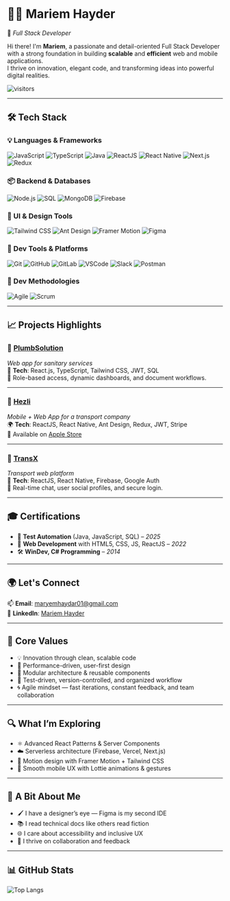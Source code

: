 # 👩‍💻 Mariem Hayder

🎯 *Full Stack Developer*

Hi there! I'm **Mariem**, a passionate and detail-oriented Full Stack Developer with a strong foundation in building **scalable** and **efficient** web and mobile applications.  
I thrive on innovation, elegant code, and transforming ideas into powerful digital realities.

![visitors](https://visitor-badge.laobi.icu/badge?page_id=Maryem01)

---

## 🛠️ Tech Stack

### 💡 Languages & Frameworks  
![JavaScript](https://img.shields.io/badge/-JavaScript-F7DF1E?style=for-the-badge&logo=javascript&logoColor=000)
![TypeScript](https://img.shields.io/badge/-TypeScript-3178C6?style=for-the-badge&logo=typescript&logoColor=fff)
![Java](https://img.shields.io/badge/-Java-007396?style=for-the-badge&logo=java&logoColor=white)
![ReactJS](https://img.shields.io/badge/-ReactJS-61DAFB?style=for-the-badge&logo=react&logoColor=000)
![React Native](https://img.shields.io/badge/-React_Native-61DAFB?style=for-the-badge&logo=react&logoColor=000)
![Next.js](https://img.shields.io/badge/-Next.js-000?style=for-the-badge&logo=nextdotjs)
![Redux](https://img.shields.io/badge/-Redux-764ABC?style=for-the-badge&logo=redux&logoColor=fff)


### 📦 Backend & Databases  
![Node.js](https://img.shields.io/badge/-Node.js-339933?style=for-the-badge&logo=nodedotjs&logoColor=fff)
![SQL](https://img.shields.io/badge/-SQL-4479A1?style=for-the-badge&logo=mysql&logoColor=fff)
![MongoDB](https://img.shields.io/badge/-MongoDB-47A248?style=for-the-badge&logo=mongodb&logoColor=fff)
![Firebase](https://img.shields.io/badge/-Firebase-FFCA28?style=for-the-badge&logo=firebase&logoColor=000)

### 🎨 UI & Design Tools  
![Tailwind CSS](https://img.shields.io/badge/-TailwindCSS-06B6D4?style=for-the-badge&logo=tailwindcss&logoColor=fff)
![Ant Design](https://img.shields.io/badge/-AntDesign-0170FE?style=for-the-badge&logo=antdesign&logoColor=fff)
![Framer Motion](https://img.shields.io/badge/-Framer%20Motion-EF008C?style=for-the-badge&logo=framer&logoColor=fff)
![Figma](https://img.shields.io/badge/-Figma-F24E1E?style=for-the-badge&logo=figma&logoColor=fff)

### 🧰 Dev Tools & Platforms  
![Git](https://img.shields.io/badge/-Git-F05032?style=for-the-badge&logo=git&logoColor=fff)
![GitHub](https://img.shields.io/badge/-GitHub-181717?style=for-the-badge&logo=github&logoColor=fff)
![GitLab](https://img.shields.io/badge/-GitLab-FC6D26?style=for-the-badge&logo=gitlab&logoColor=white)
![VSCode](https://img.shields.io/badge/-VSCode-007ACC?style=for-the-badge&logo=visualstudiocode&logoColor=fff)
![Slack](https://img.shields.io/badge/-Slack-4A154B?style=for-the-badge&logo=slack&logoColor=fff)
![Postman](https://img.shields.io/badge/-Postman-FF6C37?style=for-the-badge&logo=postman&logoColor=fff)

### 🧰 Dev Methodologies  
![Agile](https://img.shields.io/badge/-Agile-0288D1?style=for-the-badge&logo=azuredevops&logoColor=white)
![Scrum](https://img.shields.io/badge/-Scrum-6DB33F?style=for-the-badge&logo=trello&logoColor=white)


---

## 📈 Projects Highlights

### 🚿 [PlumbSolution](https://entreprise-v3r5.onrender.com)  
*Web app for sanitary services*  
🧩 **Tech**: React.js, TypeScript, Tailwind CSS, JWT, SQL  
🔐 Role-based access, dynamic dashboards, and document workflows.

---

### 🚚 [Hezli](https://hezlidz.com)  
*Mobile + Web App for a transport company*  
🌍 **Tech**: ReactJS, React Native, Ant Design, Redux, JWT, Stripe  
📲 Available on [Apple Store](https://apps.apple.com/tn/app/hezli/id6462402465)

---

### 🚛 [TransX](https://transx.onrender.com)  
*Transport web platform*  
📱 **Tech**: ReactJS, React Native, Firebase, Google Auth  
💬 Real-time chat, user social profiles, and secure login.

---

## 🎓 Certifications

- 🧪 **Test Automation** (Java, JavaScript, SQL) – *2025*  
- 🎨 **Web Development** with HTML5, CSS, JS, ReactJS – *2022*  
- 🛠️ **WinDev, C# Programming** – *2014*

---

## 🌍 Let's Connect

📫 **Email**: [maryemhaydar01@gmail.com](mailto:maryemhaydar01@gmail.com)  
💼 **LinkedIn**: [Mariem Hayder](https://www.linkedin.com/in/mariem-hayder-817a38233/)  

---

## 🧠 Core Values  
- 💡 Innovation through clean, scalable code  
- 🎯 Performance-driven, user-first design  
- 🧩 Modular architecture & reusable components  
- 🧪 Test-driven, version-controlled, and organized workflow  
- 🌀 Agile mindset — fast iterations, constant feedback, and team collaboration

---

## 🔍 What I’m Exploring  
- ⚛️ Advanced React Patterns & Server Components  
- ☁️ Serverless architecture (Firebase, Vercel, Next.js)  
- 🎥 Motion design with Framer Motion + Tailwind CSS  
- 📱 Smooth mobile UX with Lottie animations & gestures  

---

## 💬 A Bit About Me  
- 🖌 I have a designer’s eye — Figma is my second IDE  
- 📚 I read technical docs like others read fiction  
- 🌐 I care about accessibility and inclusive UX  
- 🤝 I thrive on collaboration and feedback  

---

## 📊 GitHub Stats

![Top Langs](https://github-readme-stats.vercel.app/api/top-langs/?username=Maryem01&layout=compact&theme=react&hide_border=true)
